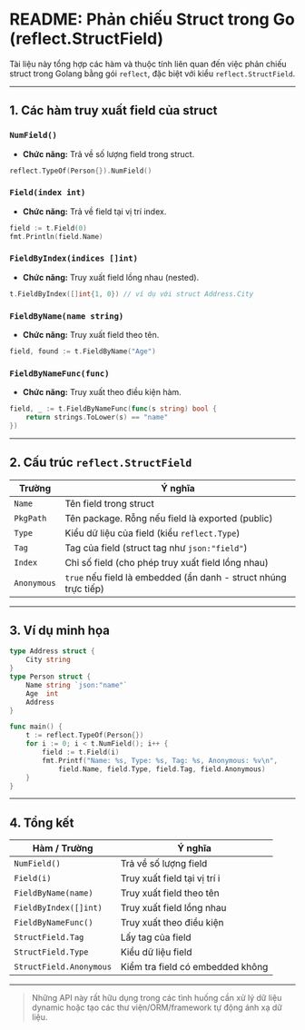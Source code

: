 # README: Phản chiếu Struct trong Go (reflect.StructField)

Tài liệu này tổng hợp các hàm và thuộc tính liên quan đến việc phản chiếu struct trong Golang bằng gói `reflect`, đặc biệt với kiểu `reflect.StructField`.

---

## 1. Các hàm truy xuất field của struct

### `NumField()`

- **Chức năng:** Trả về số lượng field trong struct.

```go
reflect.TypeOf(Person{}).NumField()
```

### `Field(index int)`

- **Chức năng:** Trả về field tại vị trí index.

```go
field := t.Field(0)
fmt.Println(field.Name)
```

### `FieldByIndex(indices []int)`

- **Chức năng:** Truy xuất field lồng nhau (nested).

```go
t.FieldByIndex([]int{1, 0}) // ví dụ với struct Address.City
```

### `FieldByName(name string)`

- **Chức năng:** Truy xuất field theo tên.

```go
field, found := t.FieldByName("Age")
```

### `FieldByNameFunc(func)`

- **Chức năng:** Truy xuất theo điều kiện hàm.

```go
field, _ := t.FieldByNameFunc(func(s string) bool {
    return strings.ToLower(s) == "name"
})
```

---

## 2. Cấu trúc `reflect.StructField`

| Trường      | Ý nghĩa                                                         |
| ----------- | --------------------------------------------------------------- |
| `Name`      | Tên field trong struct                                          |
| `PkgPath`   | Tên package. Rỗng nếu field là exported (public)                |
| `Type`      | Kiểu dữ liệu của field (kiểu `reflect.Type`)                    |
| `Tag`       | Tag của field (struct tag như `json:"field"`)                   |
| `Index`     | Chỉ số field (cho phép truy xuất field lồng nhau)               |
| `Anonymous` | `true` nếu field là embedded (ẩn danh - struct nhúng trực tiếp) |

---

## 3. Ví dụ minh họa

```go
type Address struct {
    City string
}
type Person struct {
    Name string `json:"name"`
    Age  int
    Address
}

func main() {
    t := reflect.TypeOf(Person{})
    for i := 0; i < t.NumField(); i++ {
        field := t.Field(i)
        fmt.Printf("Name: %s, Type: %s, Tag: %s, Anonymous: %v\n",
            field.Name, field.Type, field.Tag, field.Anonymous)
    }
}
```

---

## 4. Tổng kết

| Hàm / Trường            | Ý nghĩa                          |
| ----------------------- | -------------------------------- |
| `NumField()`            | Trả về số lượng field            |
| `Field(i)`              | Truy xuất field tại vị trí i     |
| `FieldByName(name)`     | Truy xuất field theo tên         |
| `FieldByIndex([]int)`   | Truy xuất field lồng nhau        |
| `FieldByNameFunc()`     | Truy xuất theo điều kiện         |
| `StructField.Tag`       | Lấy tag của field                |
| `StructField.Type`      | Kiểu dữ liệu field               |
| `StructField.Anonymous` | Kiểm tra field có embedded không |

---

> Những API này rất hữu dụng trong các tình huống cần xử lý dữ liệu dynamic hoặc tạo các thư viện/ORM/framework tự động ánh xạ dữ liệu.
